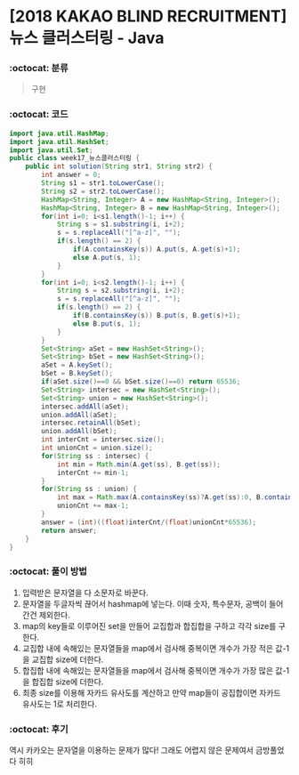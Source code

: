 # [2018 KAKAO BLIND RECRUITMENT] 뉴스 클러스터링 - Java

###  :octocat: 분류

> 구현

### :octocat: 코드

```java
import java.util.HashMap;
import java.util.HashSet;
import java.util.Set;
public class week17_뉴스클러스터링 {
	public int solution(String str1, String str2) {
        int answer = 0;
        String s1 = str1.toLowerCase();
        String s2 = str2.toLowerCase();
        HashMap<String, Integer> A = new HashMap<String, Integer>();
        HashMap<String, Integer> B = new HashMap<String, Integer>();
        for(int i=0; i<s1.length()-1; i++) {
        	String s = s1.substring(i, i+2);
        	s = s.replaceAll("[^a-z]", "");
        	if(s.length() == 2) {
        		if(A.containsKey(s)) A.put(s, A.get(s)+1);
        		else A.put(s, 1);
        	}
        }
        for(int i=0; i<s2.length()-1; i++) {
        	String s = s2.substring(i, i+2);
        	s = s.replaceAll("[^a-z]", "");
        	if(s.length() == 2) {
        		if(B.containsKey(s)) B.put(s, B.get(s)+1);
        		else B.put(s, 1);
        	}
        }
        Set<String> aSet = new HashSet<String>();
        Set<String> bSet = new HashSet<String>();
        aSet = A.keySet();
        bSet = B.keySet();
        if(aSet.size()==0 && bSet.size()==0) return 65536;
        Set<String> intersec = new HashSet<String>();
        Set<String> union = new HashSet<String>();
        intersec.addAll(aSet);
        union.addAll(aSet);
        intersec.retainAll(bSet);
        union.addAll(bSet);
        int interCnt = intersec.size();
        int unionCnt = union.size();
        for(String ss : intersec) {
        	int min = Math.min(A.get(ss), B.get(ss));
        	interCnt += min-1;
        }
        for(String ss : union) {
        	int max = Math.max(A.containsKey(ss)?A.get(ss):0, B.containsKey(ss)?B.get(ss):0);
        	unionCnt += max-1;
        }
        answer = (int)((float)interCnt/(float)unionCnt*65536);
        return answer;
    }
}
```

### :octocat: 풀이 방법

1. 입력받은 문자열을 다 소문자로 바꾼다.
2. 문자열을 두글자씩 끊어서 hashmap에 넣는다. 이때 숫자, 특수문자, 공백이 들어간건 제외한다.
3. map의 key들로 이루어진 set을 만들어 교집합과 합집합을 구하고 각각 size를 구한다.
4. 교집합 내에 속해있는 문자열들을 map에서 검사해 중복이면 개수가 가장 적은 값-1을 교집합 size에 더한다.
5. 합집합 내에 속해있는 문자열들을 map에서 검사해 중복이면 개수가 가장 많은 값-1을 합집합 size에 더한다.
6. 최종 size를 이용해 자카드 유사도를 계산하고 만약 map들이 공집합이면 자카드 유사도는 1로 처리한다.

### :octocat: 후기

역시 카카오는 문자열을 이용하는 문제가 많다! 그래도 어렵지 않은 문제여서 금방풀었다 히히
